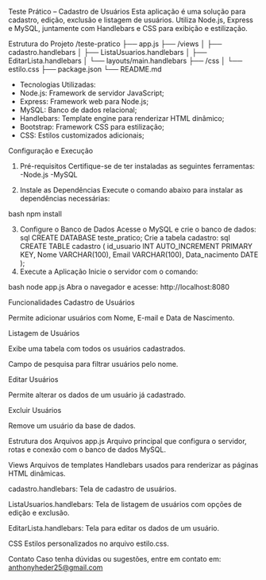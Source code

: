 Teste Prático – Cadastro de Usuários
Esta aplicação é uma solução para cadastro, edição, exclusão e listagem de usuários. Utiliza Node.js, Express e MySQL, juntamente com Handlebars e CSS para exibição e estilização.

Estrutura do Projeto
/teste-pratico
  ├── app.js
  ├── /views
  │     ├── cadastro.handlebars
  │     ├── ListaUsuarios.handlebars
  │     ├── EditarLista.handlebars
  │     └── layouts/main.handlebars
  ├── /css
  │     └── estilo.css
  ├── package.json
  └── README.md
- Tecnologias Utilizadas:
- Node.js: Framework de servidor JavaScript;
- Express: Framework web para Node.js;
- MySQL: Banco de dados relacional;
- Handlebars: Template engine para renderizar HTML dinâmico;
- Bootstrap: Framework CSS para estilização;
- CSS: Estilos customizados adicionais;

Configuração e Execução
1. Pré-requisitos
Certifique-se de ter instaladas as seguintes ferramentas:
-Node.js
-MySQL

2. Instale as Dependências
Execute o comando abaixo para instalar as dependências necessárias:

bash
npm install

3. Configure o Banco de Dados
Acesse o MySQL e crie o banco de dados:
sql
CREATE DATABASE teste_pratico;
Crie a tabela cadastro:
sql
CREATE TABLE cadastro (
    id_usuario INT AUTO_INCREMENT PRIMARY KEY,
    Nome VARCHAR(100),
    Email VARCHAR(100),
    Data_nacimento DATE
);
4. Execute a Aplicação
Inicie o servidor com o comando:

bash
node app.js
Abra o navegador e acesse: http://localhost:8080

Funcionalidades
Cadastro de Usuários

Permite adicionar usuários com Nome, E-mail e Data de Nascimento.

Listagem de Usuários

Exibe uma tabela com todos os usuários cadastrados.

Campo de pesquisa para filtrar usuários pelo nome.

Editar Usuários

Permite alterar os dados de um usuário já cadastrado.

Excluir Usuários

Remove um usuário da base de dados.

Estrutura dos Arquivos
app.js
Arquivo principal que configura o servidor, rotas e conexão com o banco de dados MySQL.

Views
Arquivos de templates Handlebars usados para renderizar as páginas HTML dinâmicas.

cadastro.handlebars: Tela de cadastro de usuários.

ListaUsuarios.handlebars: Tela de listagem de usuários com opções de edição e exclusão.

EditarLista.handlebars: Tela para editar os dados de um usuário.

CSS
Estilos personalizados no arquivo estilo.css.

Contato
Caso tenha dúvidas ou sugestões, entre em contato em: anthonyheder25@gmail.com
